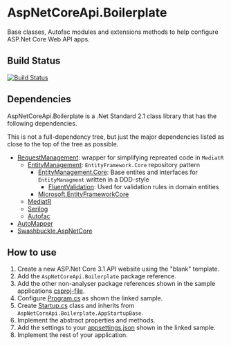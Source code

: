 # AspNetCoreApi.Boilerplate

Base classes, Autofac modules and extensions methods to help configure ASP.Net Core Web API apps.

## Build Status
[![Build Status](https://saji.visualstudio.com/Open%20Source/_apis/build/status/AspNetCoreApi-Boilerplate?branchName=master)](https://saji.visualstudio.com/Open%20Source/_build/latest?definitionId=37&branchName=master)

## Dependencies

AspNetCoreApi.Boilerplate is a .Net Standard 2.1 class library that has the following dependencies.

This is not a full-dependency tree, but just the major dependencies listed as close to the top of the tree as possible.

- [RequestManagement](https://www.nuget.org/packages/RequestManagement/): wrapper for simplifying repreated code in `MediatR`
  - [EntityManagement](https://www.nuget.org/packages/EntityManagement/): `EntityFramework.Core` repository pattern
    - [EntityManagement.Core](https://www.nuget.org/packages/EntityManagement.Core/): Base entites and interfaces for `EntityManagment` written in a DDD-style
      - [FluentValidation](https://www.nuget.org/packages/FluentValidation/): Used for validation rules in domain entities
    - [Microsoft.EntityFrameworkCore](https://www.nuget.org/packages/Microsoft.EntityFrameworkCore/)
  - [MediatR](https://www.nuget.org/packages/MediatR/)
  - [Serilog](https://www.nuget.org/packages/Serilog/)
  - [Autofac](https://www.nuget.org/packages/Autofac/)
- [AutoMapper](https://www.nuget.org/packages/AutoMapper/)
- [Swashbuckle.AspNetCore](https://www.nuget.org/packages/Swashbuckle.AspNetCore/)

## How to use

1. Create a new ASP.Net Core 3.1 API website using the "blank" template.
2. Add the `AspNetCoreApi.Boilerplate` package reference.
3. Add the other non-analyser package references shown in the sample applications [csproj-file](/SampleApiWebApp/SampleApiWebApp.csproj).
4. Configure [Program.cs](/SampleApiWebApp/Program.cs) as shown the linked sample.
5. Create [Startup.cs](/SampleApiWebApp/Startup.cs) class and inherits from `AspNetCoreApi.Boilerplate.AppStartupBase`.
6. Implement the abstract properties and methods.
7. Add the settings to your [appsettings.json](/SampleApiWebApp/appsettings.json) shown in the linked sample.
8. Implement the rest of your application.
  